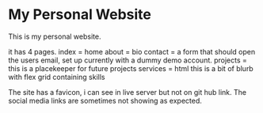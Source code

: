 # My Personal Website

This is my personal website.

it has 4 pages.
index = home
about = bio
contact = a form that should open the users email, set up currently with a dummy demo account.
projects = this is a placekeeper for future projects
services = html this is a bit of blurb with flex grid containing skills

The site has a favicon, i can see in live server but not on git hub link.
The social media links are sometimes not showing as expected.
